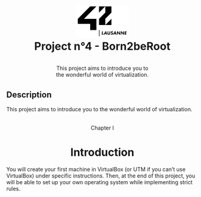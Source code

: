 <h1 align="center">
    <img alt="42Lausanne" title="42Lausanne" src="https://github.com/MarJC5/42/blob/main/42_logo.svg" width="140"> </br>
    Project n°4 - Born2beRoot
    <h4 align="center" style="width: 50%; margin: 2rem auto; font-weight: normal;"> 
    This project aims to introduce you to the wonderful world of virtualization.
    </h4>
</h1>

## Description

This project aims to introduce you to the wonderful world of virtualization.

<h4 align="center" style="width: 50%; margin: 2rem auto; font-weight: normal;"> 
Chapter I
<h1 align="center">
Introduction
</h4>
</h1>
You will create your first machine in VirtualBox (or UTM if you can’t use VirtualBox)
under specific instructions. Then, at the end of this project, you will be able to set up
your own operating system while implementing strict rules.
